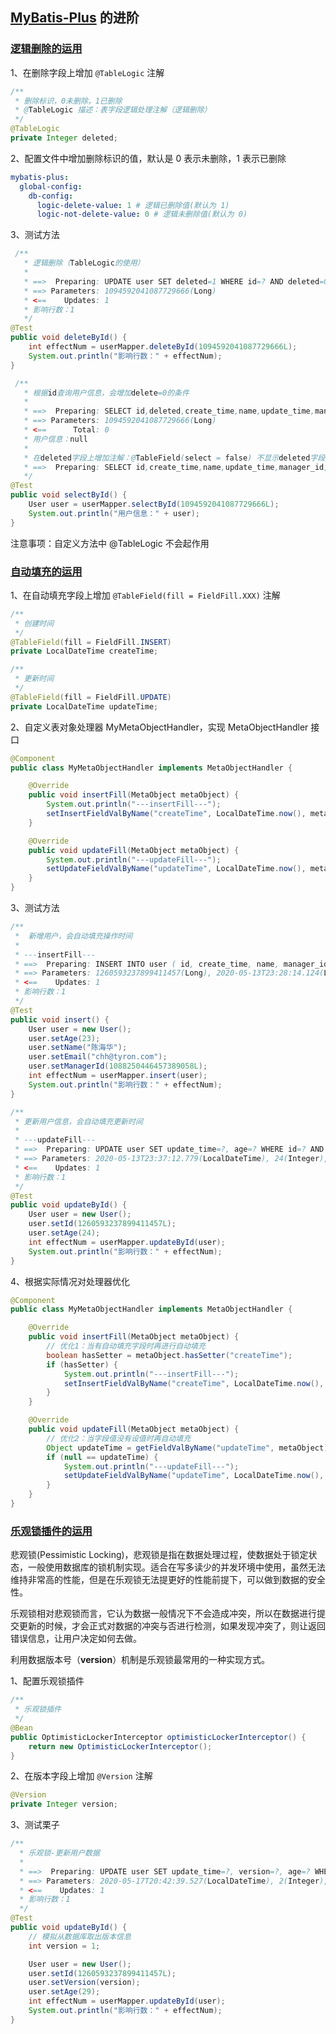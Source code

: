 ## [MyBatis-Plus](https://mybatis.plus/) 的进阶

### [逻辑删除的运用](https://mybatis.plus/guide/logic-delete.html)

1、在删除字段上增加 `@TableLogic` 注解

```java
/**
 * 删除标识，0未删除，1已删除
 * @TableLogic 描述：表字段逻辑处理注解（逻辑删除）
 */
@TableLogic
private Integer deleted;
```

2、配置文件中增加删除标识的值，默认是 0 表示未删除，1 表示已删除

```yaml
mybatis-plus:
  global-config:
    db-config:
      logic-delete-value: 1 # 逻辑已删除值(默认为 1)
      logic-not-delete-value: 0 # 逻辑未删除值(默认为 0)
```

3、测试方法

```java
 /**
   * 逻辑删除（TableLogic的使用）
   *
   * ==>  Preparing: UPDATE user SET deleted=1 WHERE id=? AND deleted=0
   * ==> Parameters: 1094592041087729666(Long)
   * <==    Updates: 1
   * 影响行数：1
   */
@Test
public void deleteById() {
    int effectNum = userMapper.deleteById(1094592041087729666L);
    System.out.println("影响行数：" + effectNum);
}

 /**
   * 根据id查询用户信息，会增加delete=0的条件
   *
   * ==>  Preparing: SELECT id,deleted,create_time,name,update_time,manager_id,version,email,age FROM user WHERE id=? AND deleted=0
   * ==> Parameters: 1094592041087729666(Long)
   * <==      Total: 0
   * 用户信息：null
   *
   * 在deleted字段上增加注解：@TableField(select = false) 不显示deleted字段。
   * ==>  Preparing: SELECT id,create_time,name,update_time,manager_id,version,email,age FROM user WHERE id=? AND deleted=0
   */
@Test
public void selectById() {
    User user = userMapper.selectById(1094592041087729666L);
    System.out.println("用户信息：" + user);
}
```

注意事项：自定义方法中 @TableLogic 不会起作用

### [自动填充的运用](https://mybatis.plus/guide/auto-fill-metainfo.html)

1、在自动填充字段上增加 `@TableField(fill = FieldFill.XXX)` 注解

```java
/**
 * 创建时间
 */
@TableField(fill = FieldFill.INSERT)
private LocalDateTime createTime;

/**
 * 更新时间
 */
@TableField(fill = FieldFill.UPDATE)
private LocalDateTime updateTime;
```

2、自定义表对象处理器 MyMetaObjectHandler，实现 MetaObjectHandler 接口

```java
@Component
public class MyMetaObjectHandler implements MetaObjectHandler {

    @Override
    public void insertFill(MetaObject metaObject) {
        System.out.println("---insertFill---");
        setInsertFieldValByName("createTime", LocalDateTime.now(), metaObject);
    }

    @Override
    public void updateFill(MetaObject metaObject) {
        System.out.println("---updateFill---");
        setUpdateFieldValByName("updateTime", LocalDateTime.now(), metaObject);
    }
}
```

3、测试方法

```java
/**
 *  新增用户，会自动填充操作时间
 *
 * ---insertFill---
 * ==>  Preparing: INSERT INTO user ( id, create_time, name, manager_id, email, age ) VALUES ( ?, ?, ?, ?, ?, ? )
 * ==> Parameters: 1260593237899411457(Long), 2020-05-13T23:28:14.124(LocalDateTime), 陈海华(String), 1088250446457389058(Long), chh@tyron.com(String), 23(Integer)
 * <==    Updates: 1
 * 影响行数：1
 */
@Test
public void insert() {
    User user = new User();
    user.setAge(23);
    user.setName("陈海华");
    user.setEmail("chh@tyron.com");
    user.setManagerId(1088250446457389058L);
    int effectNum = userMapper.insert(user);
    System.out.println("影响行数：" + effectNum);
}

/**
 * 更新用户信息，会自动填充更新时间
 *
 * ---updateFill---
 * ==>  Preparing: UPDATE user SET update_time=?, age=? WHERE id=? AND deleted=0
 * ==> Parameters: 2020-05-13T23:37:12.779(LocalDateTime), 24(Integer), 1260593237899411457(Long)
 * <==    Updates: 1
 * 影响行数：1
 */
@Test
public void updateById() {
    User user = new User();
    user.setId(1260593237899411457L);
    user.setAge(24);
    int effectNum = userMapper.updateById(user);
    System.out.println("影响行数：" + effectNum);
}
```

4、根据实际情况对处理器优化

```java
@Component
public class MyMetaObjectHandler implements MetaObjectHandler {

    @Override
    public void insertFill(MetaObject metaObject) {
        // 优化1：当有自动填充字段时再进行自动填充
        boolean hasSetter = metaObject.hasSetter("createTime");
        if (hasSetter) {
            System.out.println("---insertFill---");
            setInsertFieldValByName("createTime", LocalDateTime.now(), metaObject);
        }
    }

    @Override
    public void updateFill(MetaObject metaObject) {
        // 优化2：当字段值没有设值时再自动填充
        Object updateTime = getFieldValByName("updateTime", metaObject);
        if (null == updateTime) {
            System.out.println("---updateFill---");
            setUpdateFieldValByName("updateTime", LocalDateTime.now(), metaObject);
        }
    }
}
```

### [乐观锁插件的运用](https://mybatis.plus/guide/optimistic-locker-plugin.html)

悲观锁(Pessimistic Locking)，悲观锁是指在数据处理过程，使数据处于锁定状态，一般使用数据库的锁机制实现。适合在写多读少的并发环境中使用，虽然无法维持非常高的性能，但是在乐观锁无法提更好的性能前提下，可以做到数据的安全性。

乐观锁相对悲观锁而言，它认为数据一般情况下不会造成冲突，所以在数据进行提交更新的时候，才会正式对数据的冲突与否进行检测，如果发现冲突了，则让返回错误信息，让用户决定如何去做。

利用数据版本号（**version**）机制是乐观锁最常用的一种实现方式。

1、配置乐观锁插件

```JAVA
/**
 * 乐观锁插件
 */
@Bean
public OptimisticLockerInterceptor optimisticLockerInterceptor() {
	return new OptimisticLockerInterceptor();
}
```

2、在版本字段上增加 `@Version` 注解

```java
@Version
private Integer version;
```

3、测试栗子

```java
/**
  * 乐观锁-更新用户数据
  * 
  * ==>  Preparing: UPDATE user SET update_time=?, version=?, age=? WHERE id=? AND version=? AND deleted=0
  * ==> Parameters: 2020-05-17T20:42:39.527(LocalDateTime), 2(Integer), 29(Integer), 1260593237899411457(Long), 1(Integer)
  * <==    Updates: 1
  * 影响行数：1
  */
@Test
public void updateById() {
    // 模拟从数据库取出版本信息
    int version = 1;

    User user = new User();
    user.setId(1260593237899411457L);
    user.setVersion(version);
    user.setAge(29);
    int effectNum = userMapper.updateById(user);
    System.out.println("影响行数：" + effectNum);
}
```

